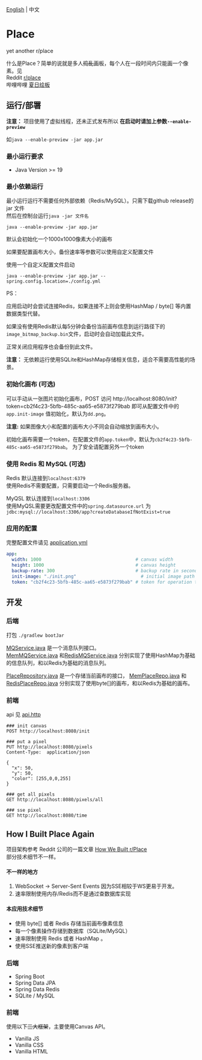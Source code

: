 [English](README.md) | 中文

# Place

yet another r/place

什么是Place？简单的说就是多人~~捣乱~~画板，每个人在一段时间内只能画一个像素。见  
Reddit [r/place](https://reddit.com/r/place)  
哔哩哔哩 [夏日绘板](https://live.bilibili.com/pages/1702/pixel-drawing)

## 运行/部署

**注意：** 项目使用了虚拟线程，还未正式发布所以 **在启动时请加上参数`--enable-preview`**

如`java --enable-preview -jar app.jar`

### 最小运行要求

- Java Version >= 19

### 最小依赖运行

最小运行运行不需要任何外部依赖（Redis/MySQL）。只需下载github release的 jar 文件  
然后在控制台运行`java -jar 文件名`

```shell
java --enable-preview -jar app.jar
```

默认会初始化一个1000x1000像素大小的画布

如果要配置画布大小，备份速率等参数可以使用自定义配置文件

使用一个自定义配置文件启动

```shell
java --enable-preview -jar app.jar --spring.config.location=./config.yml
```

PS：

应用启动时会尝试连接Redis，如果连接不上则会使用HashMap / byte[] 等内置数据类型代替。

如果没有使用Redis默认每5分钟会备份当前画布信息到运行路径下的`image_bitmap_backup.bin`文件，启动时会自动加载此文件。

正常关闭应用程序也会备份到此文件。

**注意：** 无依赖运行使用SQLite和HashMap存储相关信息，适合不需要高性能的场景。

### 初始化画布 (可选)

可以手动从一张图片初始化画布，POST 访问 http://localhost:8080/init?token=cb2f4c23-5bfb-485c-aa65-e5873f279bab 即可从配置文件中的`app.init-image`
值初始化，默认为`dd.png`。

**注意:** 如果图像大小和配置的画布大小不同会自动缩放到画布大小。

初始化画布需要一个token，在配置文件的`app.token`中，默认为`cb2f4c23-5bfb-485c-aa65-e5873f279bab`。
为了安全请配置另外一个token

### 使用 Redis 和 MySQL (可选)

Redis 默认连接到`localhost:6379`  
使用Redis不需要配置，只需要启动一个Redis服务器。

MyQSL 默认连接到`localhost:3306`  
使用MyQSL需要更改配置文件中的`spring.datasource.url` 为 `jdbc:mysql://localhost:3306/app?createDatabaseIfNotExist=true`

### 应用的配置

完整配置文件请见 [application.yml](src%2Fmain%2Fresources%2Fapplication.yml)

```yaml
app:
  width: 1000                                   # canvas width
  height: 1000                                  # canvas height
  backup-rate: 300                              # backup rate in seconds
  init-image: "./init.png"                        # initial image path
  token: "cb2f4c23-5bfb-485c-aa65-e5873f279bab" # token for operation that requires authentication

```

## 开发

### 后端

打包 `./gradlew bootJar`

[MQService.java](src%2Fmain%2Fjava%2Fcom%2Foldshensheep%2Fplace%2Fservice%2FMQService.java) 是一个消息队列接口。  
[MemMQService.java](src%2Fmain%2Fjava%2Fcom%2Foldshensheep%2Fplace%2Fservice%2Fimpl%2FMemMQService.java)
和[RedisMQService.java](src%2Fmain%2Fjava%2Fcom%2Foldshensheep%2Fplace%2Fservice%2Fimpl%2FRedisMQService.java)
分别实现了使用HashMap为基础的信息队列，和以Redis为基础的消息队列。

[PlaceRepository.java](src%2Fmain%2Fjava%2Fcom%2Foldshensheep%2Fplace%2Frepo%2FPlaceRepository.java) 是一个存储当前画布的接口，
[MemPlaceRepo.java](src%2Fmain%2Fjava%2Fcom%2Foldshensheep%2Fplace%2Frepo%2Fimpl%2FMemPlaceRepo.java)
和[RedisPlaceRepo.java](src%2Fmain%2Fjava%2Fcom%2Foldshensheep%2Fplace%2Frepo%2Fimpl%2FRedisPlaceRepo.java)
分别实现了使用byte[]的画布，和以Redis为基础的画布。

### 前端

api 见 [api.http](api.http)

```http request
### init canvas
POST http://localhost:8080/init

### put a pixel
PUT http://localhost:8080/pixels
Content-Type:  application/json

{
  "x": 50,
  "y": 50,
  "color": [255,0,0,255]
}

### get all pixels
GET http://localhost:8080/pixels/all

### sse pixel
GET http://localhost:8080/time

```

## How I Built Place Again

项目架构参考 Reddit 公司的一篇文章 [How We Built r/Place](https://www.redditinc.com/blog/how-we-built-rplace/)  
部分技术细节不一样。

#### 不一样的地方

1. WebSocket -> Server-Sent Events 因为SSE相较于WS更易于开发。
2. 速率限制使用内存/Redis而不是通过查数据库实现

#### 本应用技术细节

- 使用 byte[] 或者 Redis 存储当前画布像素信息
- 每一个像素操作存储到数据库（SQLite/MySQL）
- 速率限制使用 Redis 或者 HashMap 。
- 使用SSE推送新的像素到客户端

### 后端

- Spring Boot
- Spring Data JPA
- Spring Data Redis
- SQLite / MySQL

### 前端

使用以下~~三大框架~~，主要使用Canvas API。

- Vanilla JS
- Vanilla CSS
- Vanilla HTML

